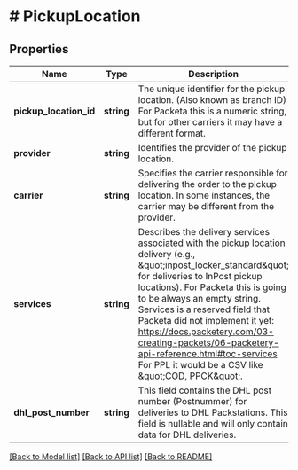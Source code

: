 # # PickupLocation

## Properties

Name | Type | Description | Notes
------------ | ------------- | ------------- | -------------
**pickup_location_id** | **string** | The unique identifier for the pickup location. (Also known as branch ID) For Packeta this is a numeric string, but for other carriers it may have a different format. |
**provider** | **string** | Identifies the provider of the pickup location. |
**carrier** | **string** | Specifies the carrier responsible for delivering the order to the pickup location. In some instances, the carrier may be different from the provider. |
**services** | **string** | Describes the delivery services associated with the pickup location delivery (e.g., \&quot;inpost_locker_standard\&quot; for deliveries to InPost pickup locations). For Packeta this is going to be always an empty string. Services is a reserved field that Packeta did not implement it yet: https://docs.packetery.com/03-creating-packets/06-packetery-api-reference.html#toc-services For PPL it would be a CSV like \&quot;COD, PPCK\&quot;. |
**dhl_post_number** | **string** | This field contains the DHL post number (Postnummer) for deliveries to DHL Packstations. This field is nullable and will only contain data for DHL deliveries. |

[[Back to Model list]](../../README.md#models) [[Back to API list]](../../README.md#endpoints) [[Back to README]](../../README.md)
